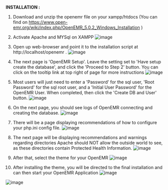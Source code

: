 **INSTALLATION :**

1. Download and unzip the openemr file on your xampp/htdocs 
(You can find on https://www.open-emr.org/wiki/index.php/OpenEMR_5.0.2_Windows_Installation )

2. Activate Apache and MYSql on XAMPP
![image](https://user-images.githubusercontent.com/75717384/144190087-7ade7a34-da2c-4429-be66-528265ed47e4.png)

3. Open up web-browser and point it to the installation script at http://localhost/openemr .
![image](https://user-images.githubusercontent.com/75717384/144184662-33b9ab4e-e060-4f6a-b7c7-d61433be4702.png)

4. The next page is 'OpenEMR Setup'. Leave the setting set to 'Have setup create the database', and click the 'Proceed to Step 2' button. You can click on the tooltip link at top right of page for more instructions
![image](https://user-images.githubusercontent.com/75717384/144184708-c0b5dae2-3eb8-44ff-94d1-c663bb3ed7bc.png)

4. Most users will just need to enter a 'Password' for the sql user, 'Root Password' for the sql root user, and a 'Initial User Password' for the OpenEMR User. When completed, then click the 'Create DB and User' button. 
![image](https://user-images.githubusercontent.com/75717384/144184749-e3db5d4c-b492-4031-a3c4-7ae7d850c03c.png)

5. On the next page, you should see logs of OpenEMR connecting and creating the database.
![image](https://user-images.githubusercontent.com/75717384/144185009-0925691c-c23e-42d6-8da9-405b35446c07.png)

6. There will be a page displaying recommendations of how to configure your php.ini config file.
![image](https://user-images.githubusercontent.com/75717384/144185156-138ee977-3e77-4d9b-8971-b8ca249fea6d.png)

7. The next page will be displaying recommendations and warnings regarding directories Apache should NOT allow the outside world to see, as these directories contain Protected Health Information.
![image](https://user-images.githubusercontent.com/75717384/144185227-3f5367de-f1e3-4c38-8627-b7606327e3de.png)

8. After that, select the theme for your OpenEMR
![image](https://user-images.githubusercontent.com/75717384/144185268-b52ff38b-3f9a-4556-9866-6979722c7966.png)

9. After installing the theme, you will be directed to the final installation and can then start your OpenEMR Application
![image](https://user-images.githubusercontent.com/75717384/144185373-8f898009-5b1c-4028-b94c-d481874c896f.png)

![image](https://user-images.githubusercontent.com/75717384/144185407-03bbd9fc-cab1-433a-b9db-f148295359a8.png)

